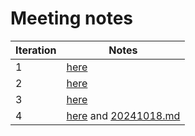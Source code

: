 # Meeting notes

Iteration|Notes
---------|-----------------
1        |[here](2023_1.md)
2        |[here](2023_2.md)
3        |[here](2024_1.md)
4        |[here](2024_2.md) and [20241018.md](20241018.md)

